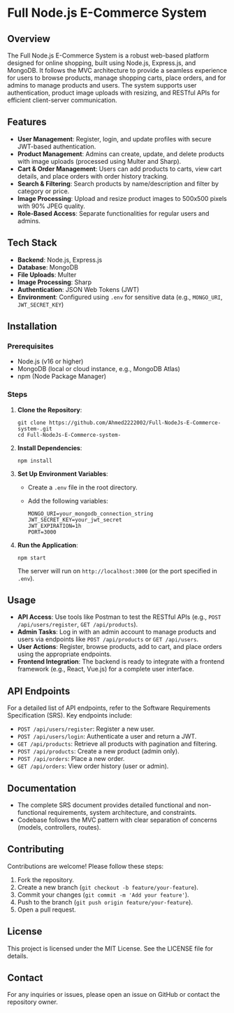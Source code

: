 Full Node.js E-Commerce System
==============================

Overview
--------

The Full Node.js E-Commerce System is a robust web-based platform designed for online shopping, built using Node.js, Express.js, and MongoDB. It follows the MVC architecture to provide a seamless experience for users to browse products, manage shopping carts, place orders, and for admins to manage products and users. The system supports user authentication, product image uploads with resizing, and RESTful APIs for efficient client-server communication.

Features
--------

-   **User Management**: Register, login, and update profiles with secure JWT-based authentication.
-   **Product Management**: Admins can create, update, and delete products with image uploads (processed using Multer and Sharp).
-   **Cart & Order Management**: Users can add products to carts, view cart details, and place orders with order history tracking.
-   **Search & Filtering**: Search products by name/description and filter by category or price.
-   **Image Processing**: Upload and resize product images to 500x500 pixels with 90% JPEG quality.
-   **Role-Based Access**: Separate functionalities for regular users and admins.

Tech Stack
----------

-   **Backend**: Node.js, Express.js
-   **Database**: MongoDB
-   **File Uploads**: Multer
-   **Image Processing**: Sharp
-   **Authentication**: JSON Web Tokens (JWT)
-   **Environment**: Configured using `.env` for sensitive data (e.g., `MONGO_URI`, `JWT_SECRET_KEY`)

Installation
------------

### Prerequisites

-   Node.js (v16 or higher)
-   MongoDB (local or cloud instance, e.g., MongoDB Atlas)
-   npm (Node Package Manager)

### Steps

1.  **Clone the Repository**:

    ```
    git clone https://github.com/Ahmed2222002/Full-NodeJs-E-Commerce-system-.git
    cd Full-NodeJs-E-Commerce-system-

    ```

2.  **Install Dependencies**:

    ```
    npm install

    ```

3.  **Set Up Environment Variables**:

    -   Create a `.env` file in the root directory.

    -   Add the following variables:

        ```
        MONGO_URI=your_mongodb_connection_string
        JWT_SECRET_KEY=your_jwt_secret
        JWT_EXPIRATION=1h
        PORT=3000

        ```

4.  **Run the Application**:

    ```
    npm start

    ```

    The server will run on `http://localhost:3000` (or the port specified in `.env`).

Usage
-----

-   **API Access**: Use tools like Postman to test the RESTful APIs (e.g., `POST /api/users/register`, `GET /api/products`).
-   **Admin Tasks**: Log in with an admin account to manage products and users via endpoints like `POST /api/products` or `GET /api/users`.
-   **User Actions**: Register, browse products, add to cart, and place orders using the appropriate endpoints.
-   **Frontend Integration**: The backend is ready to integrate with a frontend framework (e.g., React, Vue.js) for a complete user interface.

API Endpoints
-------------

For a detailed list of API endpoints, refer to the Software Requirements Specification (SRS). Key endpoints include:

-   `POST /api/users/register`: Register a new user.
-   `POST /api/users/login`: Authenticate a user and return a JWT.
-   `GET /api/products`: Retrieve all products with pagination and filtering.
-   `POST /api/products`: Create a new product (admin only).
-   `POST /api/orders`: Place a new order.
-   `GET /api/orders`: View order history (user or admin).

Documentation
-------------

-   The complete SRS document provides detailed functional and non-functional requirements, system architecture, and constraints.
-   Codebase follows the MVC pattern with clear separation of concerns (models, controllers, routes).

Contributing
------------

Contributions are welcome! Please follow these steps:

1.  Fork the repository.
2.  Create a new branch (`git checkout -b feature/your-feature`).
3.  Commit your changes (`git commit -m 'Add your feature'`).
4.  Push to the branch (`git push origin feature/your-feature`).
5.  Open a pull request.

License
-------

This project is licensed under the MIT License. See the LICENSE file for details.

Contact
-------

For any inquiries or issues, please open an issue on GitHub or contact the repository owner.
